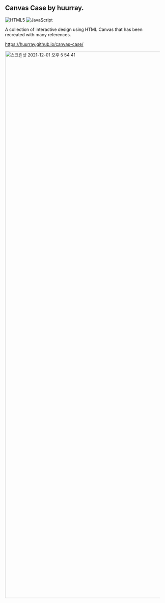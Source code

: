 ## Canvas Case by huurray.

![HTML5](https://img.shields.io/badge/html5-%23E34F26.svg?style=for-the-badge&logo=html5&logoColor=white)
![JavaScript](https://img.shields.io/badge/javascript-%23323330.svg?style=for-the-badge&logo=javascript&logoColor=%23F7DF1E)

A collection of interactive design using HTML Canvas that has been recreated with many references.

https://huurray.github.io/canvas-case/

<img width="1784" alt="스크린샷 2021-12-01 오후 5 54 41" src="https://user-images.githubusercontent.com/41982439/144202709-abc683da-9495-44c8-a216-b043589e706e.png">
